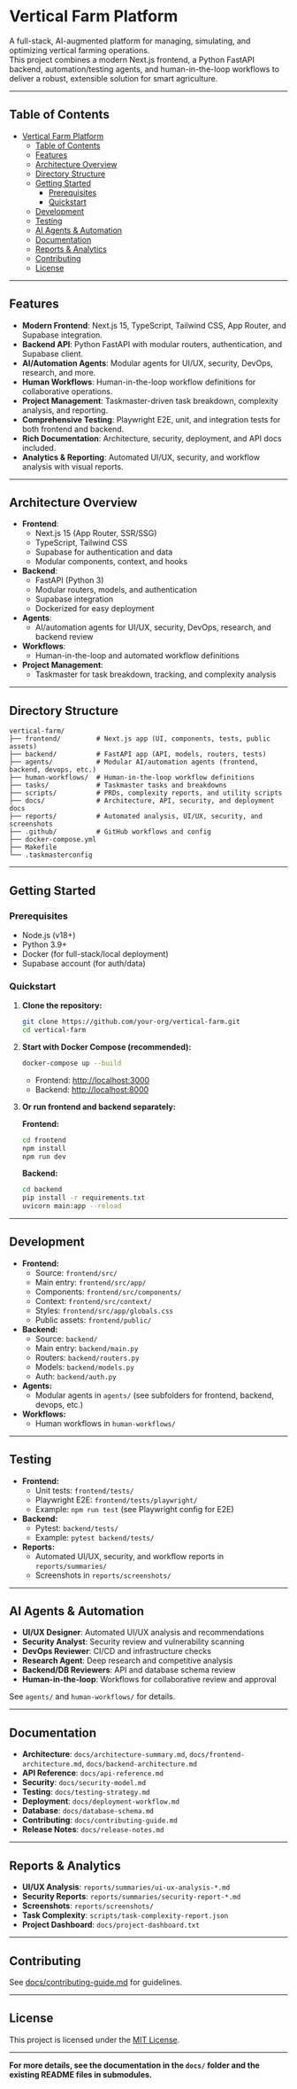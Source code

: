 # Vertical Farm Platform

A full-stack, AI-augmented platform for managing, simulating, and optimizing vertical farming operations.  
This project combines a modern Next.js frontend, a Python FastAPI backend, automation/testing agents, and human-in-the-loop workflows to deliver a robust, extensible solution for smart agriculture.

---

## Table of Contents

- [Vertical Farm Platform](#vertical-farm-platform)
  - [Table of Contents](#table-of-contents)
  - [Features](#features)
  - [Architecture Overview](#architecture-overview)
  - [Directory Structure](#directory-structure)
  - [Getting Started](#getting-started)
    - [Prerequisites](#prerequisites)
    - [Quickstart](#quickstart)
  - [Development](#development)
  - [Testing](#testing)
  - [AI Agents \& Automation](#ai-agents--automation)
  - [Documentation](#documentation)
  - [Reports \& Analytics](#reports--analytics)
  - [Contributing](#contributing)
  - [License](#license)

---

## Features

- **Modern Frontend**: Next.js 15, TypeScript, Tailwind CSS, App Router, and Supabase integration.
- **Backend API**: Python FastAPI with modular routers, authentication, and Supabase client.
- **AI/Automation Agents**: Modular agents for UI/UX, security, DevOps, research, and more.
- **Human Workflows**: Human-in-the-loop workflow definitions for collaborative operations.
- **Project Management**: Taskmaster-driven task breakdown, complexity analysis, and reporting.
- **Comprehensive Testing**: Playwright E2E, unit, and integration tests for both frontend and backend.
- **Rich Documentation**: Architecture, security, deployment, and API docs included.
- **Analytics & Reporting**: Automated UI/UX, security, and workflow analysis with visual reports.

---

## Architecture Overview

- **Frontend**:  
  - Next.js 15 (App Router, SSR/SSG)
  - TypeScript, Tailwind CSS
  - Supabase for authentication and data
  - Modular components, context, and hooks
- **Backend**:  
  - FastAPI (Python 3)
  - Modular routers, models, and authentication
  - Supabase integration
  - Dockerized for easy deployment
- **Agents**:  
  - AI/automation agents for UI/UX, security, DevOps, research, and backend review
- **Workflows**:  
  - Human-in-the-loop and automated workflow definitions
- **Project Management**:  
  - Taskmaster for task breakdown, tracking, and complexity analysis

---

## Directory Structure

```
vertical-farm/
├── frontend/         # Next.js app (UI, components, tests, public assets)
├── backend/          # FastAPI app (API, models, routers, tests)
├── agents/           # Modular AI/automation agents (frontend, backend, devops, etc.)
├── human-workflows/  # Human-in-the-loop workflow definitions
├── tasks/            # Taskmaster tasks and breakdowns
├── scripts/          # PRDs, complexity reports, and utility scripts
├── docs/             # Architecture, API, security, and deployment docs
├── reports/          # Automated analysis, UI/UX, security, and screenshots
├── .github/          # GitHub workflows and config
├── docker-compose.yml
├── Makefile
└── .taskmasterconfig
```

---

## Getting Started

### Prerequisites

- Node.js (v18+)
- Python 3.9+
- Docker (for full-stack/local deployment)
- Supabase account (for auth/data)

### Quickstart

1. **Clone the repository:**
   ```bash
   git clone https://github.com/your-org/vertical-farm.git
   cd vertical-farm
   ```

2. **Start with Docker Compose (recommended):**
   ```bash
   docker-compose up --build
   ```
   - Frontend: [http://localhost:3000](http://localhost:3000)
   - Backend: [http://localhost:8000](http://localhost:8000)

3. **Or run frontend and backend separately:**

   **Frontend:**
   ```bash
   cd frontend
   npm install
   npm run dev
   ```

   **Backend:**
   ```bash
   cd backend
   pip install -r requirements.txt
   uvicorn main:app --reload
   ```

---

## Development

- **Frontend:**  
  - Source: `frontend/src/`
  - Main entry: `frontend/src/app/`
  - Components: `frontend/src/components/`
  - Context: `frontend/src/context/`
  - Styles: `frontend/src/app/globals.css`
  - Public assets: `frontend/public/`
- **Backend:**  
  - Source: `backend/`
  - Main entry: `backend/main.py`
  - Routers: `backend/routers.py`
  - Models: `backend/models.py`
  - Auth: `backend/auth.py`
- **Agents:**  
  - Modular agents in `agents/` (see subfolders for frontend, backend, devops, etc.)
- **Workflows:**  
  - Human workflows in `human-workflows/`

---

## Testing

- **Frontend:**
  - Unit tests: `frontend/tests/`
  - Playwright E2E: `frontend/tests/playwright/`
  - Example: `npm run test` (see Playwright config for E2E)
- **Backend:**
  - Pytest: `backend/tests/`
  - Example: `pytest backend/tests/`
- **Reports:**
  - Automated UI/UX, security, and workflow reports in `reports/summaries/`
  - Screenshots in `reports/screenshots/`

---

## AI Agents & Automation

- **UI/UX Designer**: Automated UI/UX analysis and recommendations
- **Security Analyst**: Security review and vulnerability scanning
- **DevOps Reviewer**: CI/CD and infrastructure checks
- **Research Agent**: Deep research and competitive analysis
- **Backend/DB Reviewers**: API and database schema review
- **Human-in-the-loop**: Workflows for collaborative review and approval

See `agents/` and `human-workflows/` for details.

---

## Documentation

- **Architecture**: `docs/architecture-summary.md`, `docs/frontend-architecture.md`, `docs/backend-architecture.md`
- **API Reference**: `docs/api-reference.md`
- **Security**: `docs/security-model.md`
- **Testing**: `docs/testing-strategy.md`
- **Deployment**: `docs/deployment-workflow.md`
- **Database**: `docs/database-schema.md`
- **Contributing**: `docs/contributing-guide.md`
- **Release Notes**: `docs/release-notes.md`

---

## Reports & Analytics

- **UI/UX Analysis**: `reports/summaries/ui-ux-analysis-*.md`
- **Security Reports**: `reports/summaries/security-report-*.md`
- **Screenshots**: `reports/screenshots/`
- **Task Complexity**: `scripts/task-complexity-report.json`
- **Project Dashboard**: `docs/project-dashboard.txt`

---

## Contributing

See [docs/contributing-guide.md](docs/contributing-guide.md) for guidelines.

---

## License

This project is licensed under the [MIT License](LICENSE).

---

**For more details, see the documentation in the `docs/` folder and the existing README files in submodules.**
